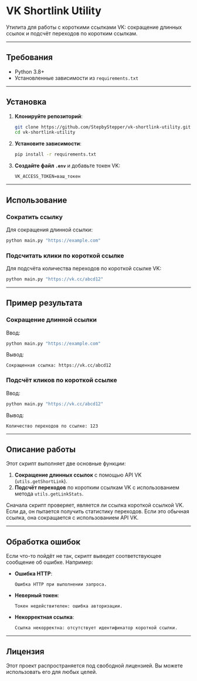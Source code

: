 # VK Shortlink Utility

Утилита для работы с короткими ссылками VK: сокращение длинных ссылок и подсчёт переходов по коротким ссылкам.

---

## Требования

- Python 3.8+
- Установленные зависимости из `requirements.txt`

---

## Установка

1. **Клонируйте репозиторий**:

   ```bash
   git clone https://github.com/StepbyStepper/vk-shortlink-utility.git
   cd vk-shortlink-utility
   ```

2. **Установите зависимости**:

   ```bash
   pip install -r requirements.txt
   ```

3. **Создайте файл `.env`** и добавьте токен VK:

   ```plaintext
   VK_ACCESS_TOKEN=ваш_токен
   ```

---

## Использование

### Сократить ссылку

Для сокращения длинной ссылки:

```bash
python main.py "https://example.com"
```

### Подсчитать клики по короткой ссылке

Для подсчёта количества переходов по короткой ссылке VK:

```bash
python main.py "https://vk.cc/abcd12"
```

---

## Пример результата

### Сокращение длинной ссылки

Ввод:
```bash
python main.py "https://example.com"
```
Вывод:
```plaintext
Сокращенная ссылка: https://vk.cc/abcd12
```

### Подсчёт кликов по короткой ссылке

Ввод:
```bash
python main.py "https://vk.cc/abcd12"
```
Вывод:
```plaintext
Количество переходов по ссылке: 123
```

---

## Описание работы

Этот скрипт выполняет две основные функции:

1. **Сокращение длинных ссылок** с помощью API VK (`utils.getShortLink`).
2. **Подсчёт переходов** по коротким ссылкам VK с использованием метода `utils.getLinkStats`.

Сначала скрипт проверяет, является ли ссылка короткой ссылкой VK. Если да, он пытается получить статистику переходов. Если это обычная ссылка, она сокращается с использованием API VK.

---

## Обработка ошибок

Если что-то пойдёт не так, скрипт выведет соответствующее сообщение об ошибке. Например:

- **Ошибка HTTP**:
  ```plaintext
  Ошибка HTTP при выполнении запроса.
  ```
- **Неверный токен**:
  ```plaintext
  Токен недействителен: ошибка авторизации.
  ```
- **Некорректная ссылка**:
  ```plaintext
  Ссылка некорректна: отсутствует идентификатор короткой ссылки.
  ```

---

## Лицензия

Этот проект распространяется под свободной лицензией. Вы можете использовать его для любых целей.

